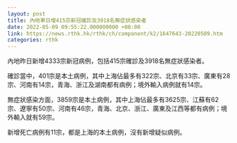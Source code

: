 ```yaml
---
layout: post
title: 內地單日增415宗新冠確診及3918名無症狀感染者
date: 2022-05-09 09:55:22.000000000 +08:00
link: https://news.rthk.hk/rthk/ch/component/k2/1647643-20220509.htm
categories: rthk
---
```


內地昨日新增4333宗新冠病例，包括415宗確診及3918名無症狀感染者。

確診當中，401宗是本土病例，其中上海佔最多有322宗、北京有33宗、廣東有28宗、河南有14宗，青海、浙江及湖南都有病例；境外輸入病例就有14宗。

無症狀感染方面，3859宗是本土病例，其中上海佔最多有3625宗、江蘇有62宗、遼寧有50宗、河南有46宗，青海、北京、浙江、廣東及江西等都有病例；境外輸入就有59宗。

新增死亡病例有11宗，都是上海的本土病例，沒有新增疑似病例。
